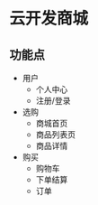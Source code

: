 # 云开发商城

## 功能点
* 用户
  * 个人中心
  * 注册/登录
* 选购
  * 商城首页
  * 商品列表页
  * 商品详情
* 购买
  * 购物车
  * 下单结算
  * 订单

